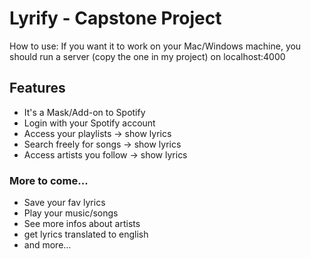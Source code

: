 # Lyrify - Capstone Project

How to use:
If you want it to work on your Mac/Windows machine, you should run a server (copy the one in my project) on localhost:4000

## Features

- It's a Mask/Add-on to Spotify
- Login with your Spotify account
- Access your playlists -> show lyrics
- Search freely for songs -> show lyrics
- Access artists you follow -> show lyrics

### More to come...

- Save your fav lyrics
- Play your music/songs
- See more infos about artists
- get lyrics translated to english
- and more...
